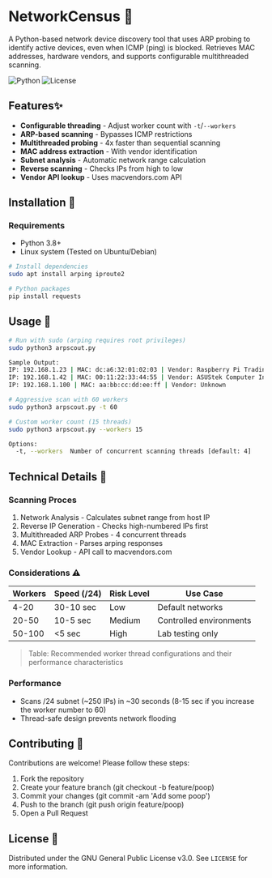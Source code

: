 # NetworkCensus 📡

A Python-based network device discovery tool that uses ARP probing to identify active devices, even when ICMP (ping) is blocked. Retrieves MAC addresses, hardware vendors, and supports configurable multithreaded scanning.

![Python](https://img.shields.io/badge/Python-3.8%2B-blue)
![License](https://img.shields.io/badge/License-GPL%20v3.0-red)

## Features✨
- **Configurable threading** - Adjust worker count with `-t`/`--workers`
- **ARP-based scanning** - Bypasses ICMP restrictions
- **Multithreaded probing** - 4x faster than sequential scanning
- **MAC address extraction** - With vendor identification
- **Subnet analysis** - Automatic network range calculation
- **Reverse scanning** - Checks IPs from high to low
- **Vendor API lookup** - Uses macvendors.com API

## Installation 🔧
### Requirements
- Python 3.8+
- Linux system (Tested on Ubuntu/Debian)

```bash
# Install dependencies
sudo apt install arping iproute2

# Python packages
pip install requests
```

## Usage 🚀
```bash
# Run with sudo (arping requires root privileges)
sudo python3 arpscout.py

Sample Output:
IP: 192.168.1.23 | MAC: dc:a6:32:01:02:03 | Vendor: Raspberry Pi Trading Ltd.
IP: 192.168.1.42 | MAC: 00:11:22:33:44:55 | Vendor: ASUStek Computer Inc.
IP: 192.168.1.100 | MAC: aa:bb:cc:dd:ee:ff | Vendor: Unknown

# Aggressive scan with 60 workers
sudo python3 arpscout.py -t 60

# Custom worker count (15 threads)
sudo python3 arpscout.py --workers 15

Options:
  -t, --workers  Number of concurrent scanning threads [default: 4]

```

## Technical Details 🔬
### Scanning Proces
1. Network Analysis - Calculates subnet range from host IP
2. Reverse IP Generation - Checks high-numbered IPs first
3. Multithreaded ARP Probes - 4 concurrent threads
4. MAC Extraction - Parses arping responses
5. Vendor Lookup - API call to macvendors.com

### Considerations ⚠️
| Workers   | Speed (/24) | Risk Level | Use Case               |
|-----------|-------------|------------|------------------------|
| 4-20      | 30-10 sec   | Low        | Default networks       |
| 20-50     | 10-5 sec    | Medium     | Controlled environments|
| 50-100    | <5 sec      | High       | Lab testing only       |
> Table: Recommended worker thread configurations and their performance characteristics


### Performance
- Scans /24 subnet (~250 IPs) in ~30 seconds (8-15 sec if you increase the worker number to 60)
- Thread-safe design prevents network flooding

## Contributing 🤝
Contributions are welcome! Please follow these steps:

1. Fork the repository
2. Create your feature branch (git checkout -b feature/poop)
3. Commit your changes (git commit -am 'Add some poop')
4. Push to the branch (git push origin feature/poop)
5. Open a Pull Request

## License 📜
Distributed under the GNU General Public License v3.0. See `LICENSE` for more information.

